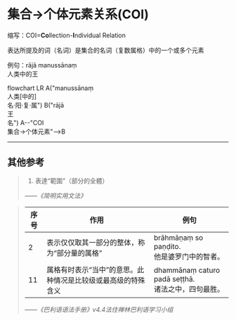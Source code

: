 # 集合→个体元素关系(COI)

缩写：COI=**Co**llection-**I**ndividual Relation

表达所提及的词（名词）是集合的名词（复数属格）中的一个或多个元素

例句：rājā manussānaṃ<br>
人类中的王

<div class="mermaid">
flowchart LR
A("manussānaṃ<br>人类[中的]<br>名·阳·复·属")
B("rājā<br>王<br>名")
A--"COI<br>集合→个体元素"-->B
</div>


---
## 其他参考

>1. 表達“範圍”（部分的全體）
>
>*——《简明实用文法》*

>|序号|作用|例句|
>|-|-|-|
>|2|表示仅仅取其一部分的整体，称为“部分量的属格”|brāhmāṇaṃ so paṇḍito.<br>他是婆罗门中的智者。|
>|11|属格有时表示“当中”的意思。此种情况是比较级或最高级的特殊含义|dhammānaṃ caturo padā seṭṭhā.<br>诸法之中，四句最胜。|
>
>*——《巴利语语法手册》v4.4法住禅林巴利语学习小组*